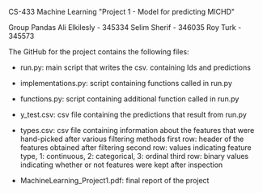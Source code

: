 CS-433 Machine Learning
"Project 1 - Model for predicting MICHD"

Group Pandas
	Ali Elkilesly - 345334
	Selim Sherif - 346035 
	Roy Turk - 345573

The GitHub for the project contains the following files:

- run.py: main script that writes the csv. containing Ids and predictions

- implementations.py: script containing functions called in run.py

- functions.py: script containing additional function called in run.py

- y_test.csv: csv file containing the predictions that result from run.py

- types.csv: csv file containing information about the features that were hand-picked after various filtering methods
		first row: header of the features obtained after filtering
		second row: values indicating feature type, 1: continuous, 2: categorical, 3: ordinal
		third row: binary values indicating whether or not features were kept after inspection 

- MachineLearning_Project1.pdf: final report of the project
